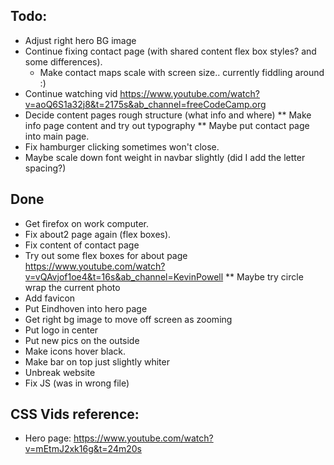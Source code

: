 ## Todo: 
* Adjust right hero BG image
* Continue fixing contact page (with shared content flex box styles? and some differences).
    * Make contact maps scale with screen size.. currently fiddling around :)
* Continue watching vid https://www.youtube.com/watch?v=aoQ6S1a32j8&t=2175s&ab_channel=freeCodeCamp.org
* Decide content pages rough structure (what info and where)
** Make info page content and try out typography
** Maybe put contact page into main page.
* Fix hamburger clicking sometimes won't close.
* Maybe scale down font weight in navbar slightly (did I add the letter spacing?)


## Done
* Get firefox on work computer.
* Fix about2 page again (flex boxes).
* Fix content of contact page
* Try out some flex boxes for about page https://www.youtube.com/watch?v=vQAvjof1oe4&t=16s&ab_channel=KevinPowell 
** Maybe try circle wrap the current photo 
* Add favicon
* Put Eindhoven into hero page
* Get right bg image to move off screen as zooming
* Put logo in center
* Put new pics on the outside
* Make icons hover black.
* Make bar on top just slightly whiter
* Unbreak website
* Fix JS (was in wrong file)

## CSS Vids reference:
* Hero page: https://www.youtube.com/watch?v=mEtmJ2xk16g&t=24m20s